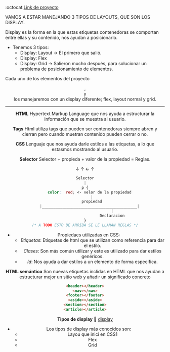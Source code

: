 


:octocat:[Link de proyecto](https://github.com/degranda/Proyecto-Google-Clone)


VAMOS A ESTAR MANEJANDO 3 TIPOS DE LAYOUTS, QUE SON LOS DISPLAY.

Display es la forma en la que estas etiquetas contenedoras se comportan entre ellas y su contenido, nos ayudan a posicionarlo.

+ Tenemos 3 tipos:
    - Display: Layout → El primero que salió.
    - Display: Flex
    - Display: Grid → Salieron mucho después, para solucionar un problema de posicionamiento de elementos.

Cada uno de los elementos del proyecto <header> , <main> y <footer> los manejaremos con un display diferente; flex, layout normal y grid.

---

**HTML**
Hypertext Markup Language que nos ayuda a estructurar la información que se muestra al usuario.

**Tags**
Html utiliza tags que pueden ser contenedoras siempre abren y cierran pero cuando muetran contenido pueden cerrar o no.

**CSS**
Lenguaje que nos ayuda darle estilos a las etiquetas, a lo que estasmos mostrando al usuario.

**Selector**
Selector + propieda + valor de la propiedad = Reglas.

&#8595;
&#8593;
&#8592;
&#8593;
```css
Selector
|
p {
    color:  red; <- velor de la propiedad
      |
      propiedad
    |__________________________________________|
                        |
                        Declaracion
}
/* A TODO ESTO DE ARRIBA SE LE LLAMAN REGLAS */
```


+ Propiedaes utilizadas en CSS:
    - _Etiquetas_: Etiquetas de html que se utilizan como referencia para dar el estilo.
    - _Clases_: Son más común utilizar y este es utilizado para dar estilos genéricos.
    - _Id_: Nos ayuda a dar estilos a un elemento de forma especifica.

**HTML semántico**
Son nuevas etiquetas inclidas en HTML que nos ayudan a estructurar mejor un sitio web y añadir un significado concreto
```html
<header></header>
<nav></nav>
<footer></footer>
<aside></aside>
<section></section>
<article></article>
```
**Tipos de display**
:link: [display](https://developer.mozilla.org/es/docs/Web/CSS/display)

+ Los tipos de display más conocidos son:
    - Layou que inici en CSS1
    - Flex
    - Grid










































    